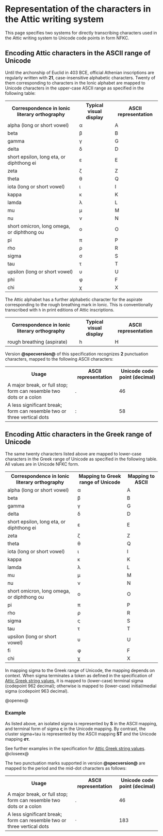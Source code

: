 # Representation of the characters in the Attic writing system

This page specifies two systems for directly transcribing characters used in the Attic writing system to Unicode code points in form NFKC.


## Encoding Attic characters in the ASCII range of Unicode

Until the archonship of Euclid in 403 BCE, official Athenian inscriptions are regularly written with <strong concordion:assertEquals="countAlphas()">21</strong>, case-insensitive alphabetic characters.  Twenty of them corresponding to characters in the Ionic alphabet are mapped to Unicode characters in the upper-case ASCII range as specified in the following table:

<table concordion:execute="#result = asciiForU(#src)">

<tr>
  <th>Correspondence in Ionic literary orthography </th>
   <th concordion:set="#src">Typical visual display</th>
  <th concordion:assertEquals="#result">ASCII representation</th>
</tr>
<tr><td>alpha (long or short vowel)</td><td>α</td><td>A</td></tr>
<tr><td>beta</td><td>β</td><td>B</td></tr>
<tr><td>gamma</td><td>γ</td><td>G</td></tr>
<tr><td>delta</td><td>δ</td><td>D</td></tr>
<tr><td>short epsilon, long eta, or diphthong ei</td><td>ε</td><td>E</td></tr>
<tr><td>zeta</td><td>ζ</td><td>Z</td></tr>
<tr><td>theta</td><td>θ</td><td>Q</td></tr>
<tr><td>iota (long or short vowel)</td><td>ι</td><td>I</td></tr>
<tr><td>kappa</td><td>κ</td><td>K</td></tr>
<tr><td>lamda</td><td>λ</td><td>L</td></tr>
<tr><td>mu</td><td>μ</td><td>M</td></tr>
<tr><td>nu</td><td>ν</td><td>N</td></tr>
<tr><td>short omicron, long omega, or diphthong ou</td><td>ο</td><td>O</td></tr>
<tr><td>pi</td><td>π</td><td>P</td></tr>
<tr><td>rho</td><td>ρ</td><td>R</td></tr>
<tr><td>sigma</td><td>σ</td><td>S</td></tr>
<tr><td>tau</td><td>τ</td><td>T</td></tr>
<tr><td>upsilon (long or short vowel)</td><td>υ</td><td>U</td></tr>
<tr><td>phi</td><td>φ</td><td>F</td></tr>
<tr><td>chi</td><td>χ</td><td>X</td></tr>
</table>

The Attic alphabet has a further alphabetic character for the aspirate corresponding to the rough breathing mark in Ionic.  This is conventionally  transcribed with `h` in print editions of Attic inscriptions.

<table  concordion:execute="#result = getRoughBreathing()">
<tr>
  <th>Correspondence in Ionic literary orthography </th>
   <th >Typical visual display</th>
  <th concordion:assertEquals="#result">ASCII representation</th>
</tr>
<tr><td>rough breathing (aspirate)</td><td>h</td><td>H</td></tr>
</table>

Version <strong>@specversion@</strong> of this specification recognizes <strong concordion:assertEquals="countPuncts()">2</strong> punctuation characters, mapped to the following ASCII characters:

<table concordion:execute="#result = codePoint(#src)">

<tr>
  <th>Usage </th>
   <th concordion:set="#src">ASCII representation</th>
  <th concordion:assertEquals="#result">Unicode code point (decimal)</th>
</tr>
<tr><td>A major break, or full stop; form can resemble two dots or a colon</td><td>.</td><td>46</td></tr>
<tr><td>A less significant break; form can resemble two or three vertical dots </td><td>:</td><td>58</td></tr>
</table>





## Encoding Attic characters in the Greek range of Unicode

The same twenty characters listed above are mapped to lower-case characters in the Greek range of Unicode as specified in the following table.  All values are in Unicode NFKC form.

<table concordion:execute="#result = uForAscii(#src)">

<tr>
  <th>Correspondence in Ionic literary orthography </th>
  <th concordion:assertEquals="#result">Mapping to Greek range of Unicode</th>
   <th concordion:set="#src">Mapping to ASCII</th>

</tr>
<tr><td>alpha (long or short vowel)</td><td>α</td><td>A</td></tr>
<tr><td>beta</td><td>β</td><td>B</td></tr>
<tr><td>gamma</td><td>γ</td><td>G</td></tr>
<tr><td>delta</td><td>δ</td><td>D</td></tr>
<tr><td>short epsilon, long eta, or diphthong ei</td><td>ε</td><td>E</td></tr>
<tr><td>zeta</td><td>ζ</td><td>Z</td></tr>
<tr><td>theta</td><td>θ</td><td>Q</td></tr>
<tr><td>iota (long or short vowel)</td><td>ι</td><td>I</td></tr>
<tr><td>kappa</td><td>κ</td><td>K</td></tr>
<tr><td>lamda</td><td>λ</td><td>L</td></tr>
<tr><td>mu</td><td>μ</td><td>M</td></tr>
<tr><td>nu</td><td>ν</td><td>N</td></tr>
<tr><td>short omicron, long omega, or diphthong ou</td><td>ο</td><td>O</td></tr>
<tr><td>pi</td><td>π</td><td>P</td></tr>
<tr><td>rho</td><td>ρ</td><td>R</td></tr>
<tr><td>sigma</td><td>ς</td><td>S</td></tr>
<tr><td>tau</td><td>τ</td><td>T</td></tr>
<tr><td>upsilon (long or short vowel)</td><td>υ</td><td>U</td></tr>
<tr><td>fi</td><td>φ</td><td>F</td></tr>
<tr><td>chi</td><td>χ</td><td>X</td></tr>
</table>

In mapping sigma to the Greek range of Unicode, the mapping depends on context.  When sigma terminates a token as defined in the specification of [Attic Greek string values](AtticString.html), it is mapped to (lower-case) terminal sigma (codepoint 962 decimal);  otherwise is mapped to (lower-case) initial/medial sigma (codepoint 963 decimal).



@openex@

### Example

As listed above, an isolated sigma is represented by <strong concordion:set="#terminal">S</strong> in the ASCII mapping, and terminal form of sigma <strong concordion:assertEquals="uForAscii(#terminal)">ς</strong> in the Unicode mapping.  By contrast, the cluster sigma+tau is represented by the ASCII mapping <strong concordion:set="#medial">ST</strong> and the Unicode mapping <strong concordion:assertEquals="uForAscii(#medial)">στ</strong>.

See further examples in the specification for [Attic Greek string values](AtticString.html).
@closeex@


The two punctuation marks supported in version **@specversion@** are mapped to the period and the mid-dot characters as follows:

<table concordion:execute="#result = codePoint(#src)">

<tr>
  <th>Usage </th>
   <th concordion:set="#src">ASCII representation</th>
  <th concordion:assertEquals="#result">Unicode code point (decimal)</th>
</tr>
<tr><td>A major break, or full stop; form can resemble two dots or a colon</td><td>.</td><td>46</td></tr>
<tr><td>A less significant break; form can resemble two or three vertical dots </td><td>·</td><td>183</td></tr>
</table>
